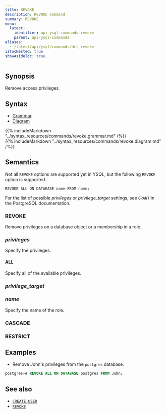 ```yaml
---
title: REVOKE
description: REVOKE Command
summary: REVOKE
menu:
  latest:
    identifier: api-ysql-commands-revoke
    parent: api-ysql-commands
aliases:
  - /latest/api/ysql/commands/dcl_revoke
isTocNested: true
showAsideToc: true
---
```


## Synopsis

Remove access privileges.

## Syntax

<ul class="nav nav-tabs nav-tabs-yb">
  <li >
    <a href="#grammar" class="nav-link active" id="grammar-tab" data-toggle="tab" role="tab" aria-controls="grammar" aria-selected="true">
      <i class="fas fa-file-alt" aria-hidden="true"></i>
      Grammar
    </a>
  </li>
  <li>
    <a href="#diagram" class="nav-link" id="diagram-tab" data-toggle="tab" role="tab" aria-controls="diagram" aria-selected="false">
      <i class="fas fa-project-diagram" aria-hidden="true"></i>
      Diagram
    </a>
  </li>
</ul>

<div class="tab-content">
  <div id="grammar" class="tab-pane fade show active" role="tabpanel" aria-labelledby="grammar-tab">
    {{% includeMarkdown "../syntax_resources/commands/revoke.grammar.md" /%}}
  </div>
  <div id="diagram" class="tab-pane fade" role="tabpanel" aria-labelledby="diagram-tab">
    {{% includeMarkdown "../syntax_resources/commands/revoke.diagram.md" /%}}
  </div>
</div>

## Semantics

Not all `REVOKE` options are supported yet in YSQL, but the following `REVOKE` option is supported.

```
REVOKE ALL ON DATABASE name FROM name;
```

For the list of possible *privileges* or *privilege_target* settings, see `GRANT` in the PostgreSQL documentation.

### REVOKE

Remove privileges on a database object or a membership in a role.

### *privileges*

Specify the privileges.

#### ALL

Specify all of the available privileges.

### *privilege_target*

### *name*

Specify the name of the role.

### CASCADE

### RESTRICT

## Examples

- Remove John's privileges from the `postgres` database.

```sql
postgres=# REVOKE ALL ON DATABASE postgres FROM John;
```

## See also

- [`CREATE USER`](../dcl_create_user)
- [`REVOKE`](../dcl_revoke)
